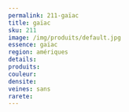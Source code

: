 ```yaml
---
permalink: 211-gaïac
title: gaïac
sku: 211
image: /img/produits/default.jpg
essence: gaïac
region: amériques
details: 
produits:
couleur: 
densite: 
veines: sans
rarete: 
---
```

